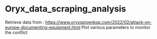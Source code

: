 # Oryx_data_scraping_analysis
Retrieve data from : https://www.oryxspioenkop.com/2022/02/attack-on-europe-documenting-equipment.html
Plot various parameters to monitor the conflict 
